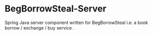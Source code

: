 # BegBorrowSteal-Server
Spring Java server component written for BegBorrowSteal i.e. a book borrow / exchange / buy service . 
